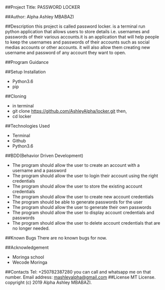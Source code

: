 ##Project Title: PASSWORD LOCKER

##Author: Alpha Ashley MBABAZI

##Description
this project is called password locker. is a terminal run python application that allows users to store details i.e. usernames and passwords of their various accounts.it is an application that will help people to keep the usernames and passwords of their accounts such as social medias accounts or other accounts. it will also allow them creating new username and password of any account they want to open. 

##Program Guidance

##Setup Installation
* Python3.6
* pip

##Cloning
* in terminal
* git clone https://github.com/AshleyAlpha/locker.git then,
* cd locker

##Technologies Used

* Terminal
* Github
* Python3.6

##BDD(Behavior Driven Development)
* The program should allow the user to create an account with a username and a password
* The program should allow the user to login their account using the right credentials
* The program should allow the user to store the existing account credentials
* The program should allow the user to create new account credentials
* The program should be able to generate passwords for the user
* The program should allow the user to generate their own passwords
* The program should allow the user to display account credentials and passwords
* The program should allow the user to delete account credentials that are no longer needed.

##Known Bugs
There are no known bugs for now.

##Acknowledgement
* Moringa school
* Wecode Moringa

##Contacts
Tel: +250782387280 you can call and whatsapp me on that number. Email address: mashleyalpha@gmail.com
##License
MT License. copyright (c) 2019 Alpha Ashley MBABAZI.



